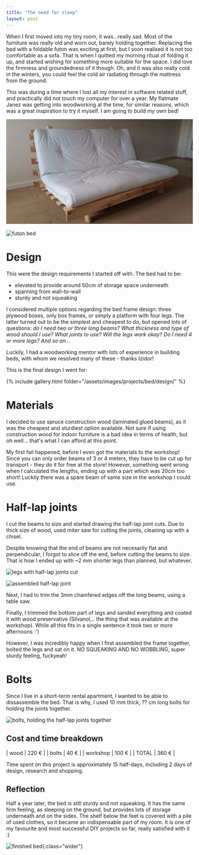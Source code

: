 ```yaml
---
title: "The need for sleep"
layout: post
---
```


When I first moved into my tiny room, it was...really sad. Most of the furniture was really old and worn out, barely holding together. 
Replacing the bed with a foldable futon was exciting at first, but I soon realised it is not too comfortable as a sofa. That is when I quitted my morning ritual of folding it up, and started wishing for something more suitable for the space. I did love the firmness and groundedness of it though. Oh, and it was also really cold in the winters, you could feel the cold air radiating through the mattress from the ground.

This was during a time where I lost all my interest in software related stuff, and practically did not touch my computer for over a year.
My flatmate Janez was getting into woodworking at the time, for similar reasons, which was a great inspiration to try it myself. I am going to build my own bed! 

![futon sofa](/assets/images/projects/bed/original_sofa.jpg)

![futon bed](/assets/images/projects/bed/original_bed.jpg)


# Design

This were the design requirements I started off with. The bed had to be:
- elevated to provide around 50cm of storage space underneath
- spanning from wall-to-wall
- sturdy and not squeaking

I considered multiple options regarding the bed frame design: three plywood boxes, only box frames, or simply a platform with four legs. 
The latter turned out to be the simplest and cheapest to do, but opened lots of questions: *do I need two or three long beams? What thickness and type of wood should I use? What joints to use? Will the legs work okay? Do I need 4 or more legs? And so on...*

Luckily, I had a woodworking mentor with lots of experience in building beds, with whom we resolved many of these - thanks Izidor!

This is the final design I went for:

{% include gallery.html folder="/assets/images/projects/bed/design/" %}


# Materials

I decided to use spruce construction wood (laminated glued beams), as it was the cheapest and sturdiest option available. Not sure if using construction wood for indoor furniture is a bad idea in terms of health, but oh well... that's what I can afford at this point.

My first fail happened, before I even got the materials to the workshop!
Since you can only order beams of 3 or 4 meters, they have to be cut up for transport - they do it for free at the store!
However, something went wrong when I calculated the lengths, ending up with a part which was 20cm too short!
Luckily there was a spare beam of same size in the workshop I could use.


# Half-lap joints

I cut the beams to size and started drawing the half-lap joint cuts. Due to thick size of wood, used miter saw for cutting the joints, cleaning up with a chisel.

Despite knowing that the end of beams are not necesarily flat and perpendicular, I forgot to slice off the end, before cutting the beams to size. That is how I ended up with ~2 mm shorter legs than planned, but whatever.

![legs with half-lap joints cut](/assets/images/projects/bed/halflaps1.jpg)

![assembled half-lap joint](/assets/images/projects/bed/halflaps2.jpg)

Next, I had to trim the 3mm chamfered edges off the long beams, using a table saw.

Finally, I trimmed the bottom part of legs and sanded everything and coated it with wood preservative (Silvanol,.. the thing that was available at the workshop). While all this fits in a single sentence it took two or more afternoons :')

However, I was incredibly happy when I first assembled the frame together, bolted the legs and sat on it. NO SQUEAKING AND NO WOBBLING, super sturdy feeling, fuckyeah!


# Bolts

Since I live in a short-term rental apartment, I wanted to be able to dissassemble the bed. That is why, I used 10 mm thick, ?? cm long bolts for holding the joints together.

![bolts, holding the half-lap joints together](/assets/images/projects/bed/bolts1.jpg)


## Cost and time breakdown

| wood              | 220 € |
| bolts             |  40 € |
| workshop          | 100 € |
| TOTAL             | 360 € |

Time spent on this project is approximately 15 half-days, including 2 days of design, research and shopping.


## Reflection

Half a year later, the bed is still sturdy and not squeaking. It has the same firm feeling, as sleeping on the ground, but provides lots of storage underneath and on the sides. The shelf below the feet is covered with a pile of used clothes, so it became an indispensable part of my room. It is one of my favourite and most successful DIY projects so far, really satisfied with it :) 

![finished bed](/assets/images/projects/bed/finished_full.jpg){:class="wider"}
